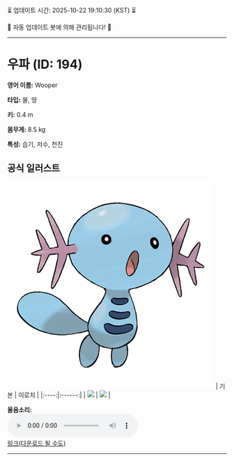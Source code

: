 
⏳ 업데이트 시간: 2025-10-22 19:10:30 (KST) ⏳

🤖 자동 업데이트 봇에 의해 관리됩니다! 🤖

---

# 우파 (ID: 194)
**영어 이름:** Wooper

**타입:** 물, 땅

**키:** 0.4 m

**몸무게:** 8.5 kg

**특성:** 습기, 저수, 천진

## 공식 일러스트
![](https://raw.githubusercontent.com/PokeAPI/sprites/master/sprites/pokemon/other/official-artwork/194.png)
| 기본 | 이로치 |
|:----:|:------:|
| <img src="http://play.pokemonshowdown.com/sprites/ani/wooper.gif" width="200"> | <img src="http://play.pokemonshowdown.com/sprites/ani-shiny/wooper.gif" width="200"> |

**울음소리:**<br><audio controls src="https://raw.githubusercontent.com/PokeAPI/cries/main/cries/pokemon/latest/194.ogg"></audio><br> [링크(다운로드 될 수도)](https://raw.githubusercontent.com/PokeAPI/cries/main/cries/pokemon/latest/194.ogg)


---
